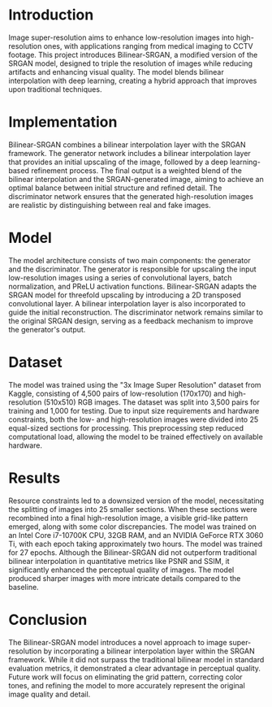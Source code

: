 # Introduction
Image super-resolution aims to enhance low-resolution images into high-resolution ones, with applications ranging from medical imaging to CCTV footage. This project introduces Bilinear-SRGAN, a modified version of the SRGAN model, designed to triple the resolution of images while reducing artifacts and enhancing visual quality. The model blends bilinear interpolation with deep learning, creating a hybrid approach that improves upon traditional techniques.

# Implementation
Bilinear-SRGAN combines a bilinear interpolation layer with the SRGAN framework. The generator network includes a bilinear interpolation layer that provides an initial upscaling of the image, followed by a deep learning-based refinement process. The final output is a weighted blend of the bilinear interpolation and the SRGAN-generated image, aiming to achieve an optimal balance between initial structure and refined detail. The discriminator network ensures that the generated high-resolution images are realistic by distinguishing between real and fake images.

# Model
The model architecture consists of two main components: the generator and the discriminator. The generator is responsible for upscaling the input low-resolution images using a series of convolutional layers, batch normalization, and PReLU activation functions. Bilinear-SRGAN adapts the SRGAN model for threefold upscaling by introducing a 2D transposed convolutional layer. A bilinear interpolation layer is also incorporated to guide the initial reconstruction. The discriminator network remains similar to the original SRGAN design, serving as a feedback mechanism to improve the generator's output.

# Dataset
The model was trained using the "3x Image Super Resolution" dataset from Kaggle, consisting of 4,500 pairs of low-resolution (170x170) and high-resolution (510x510) RGB images. The dataset was split into 3,500 pairs for training and 1,000 for testing. Due to input size requirements and hardware constraints, both the low- and high-resolution images were divided into 25 equal-sized sections for processing. This preprocessing step reduced computational load, allowing the model to be trained effectively on available hardware.

# Results
Resource constraints led to a downsized version of the model, necessitating the splitting of images into 25 smaller sections. When these sections were recombined into a final high-resolution image, a visible grid-like pattern emerged, along with some color discrepancies. The model was trained on an Intel Core i7-10700K CPU, 32GB RAM, and an NVIDIA GeForce RTX 3060 Ti, with each epoch taking approximately two hours. The model was trained for 27 epochs. Although the Bilinear-SRGAN did not outperform traditional bilinear interpolation in quantitative metrics like PSNR and SSIM, it significantly enhanced the perceptual quality of images. The model produced sharper images with more intricate details compared to the baseline.

# Conclusion
The Bilinear-SRGAN model introduces a novel approach to image super-resolution by incorporating a bilinear interpolation layer within the SRGAN framework. While it did not surpass the traditional bilinear model in standard evaluation metrics, it demonstrated a clear advantage in perceptual quality. Future work will focus on eliminating the grid pattern, correcting color tones, and refining the model to more accurately represent the original image quality and detail.
